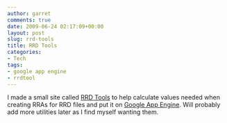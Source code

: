 ```yaml
---
author: garret
comments: true
date: 2009-06-24 02:17:09+00:00
layout: post
slug: rrd-tools
title: RRD Tools
categories:
- Tech
tags:
- google app engine
- rrdtool
---
```


I made a small site called [RRD Tools](http://rrdtools.appspot.com/) to help calculate values needed when creating RRAs for RRD files and put it on [Google App Engine](http://code.google.com/appengine/). Will probably add more utilities later as I find myself wanting them.
